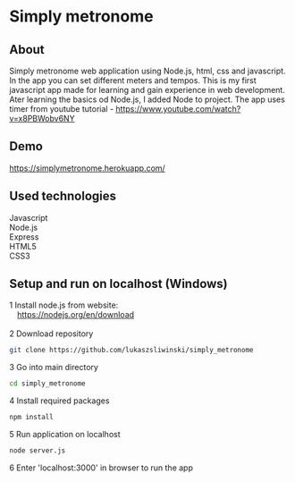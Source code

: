 # Simply metronome

## About
Simply metronome web application using Node.js, html, css and javascript. In the app you can set different meters and tempos. This is my first javascript app made for learning and gain experience in web development. Ater learning the basics od Node.js, I added Node to project. The app uses timer from youtube tutorial - https://www.youtube.com/watch?v=x8PBWobv6NY

## Demo
https://simplymetronome.herokuapp.com/

## Used technologies
Javascript<br>
Node.js<br>
Express<br>
HTML5<br>
CSS3

## Setup and run on localhost (Windows)
1 Install node.js from website:<br>
&emsp;https://nodejs.org/en/download<br><br>
2 Download repository
```bash
git clone https://github.com/lukaszsliwinski/simply_metronome
```
3 Go into main directory
```bash
cd simply_metronome
```
4 Install required packages
```bash
npm install
```
5 Run application on localhost
```bash
node server.js
```
6 Enter 'localhost:3000' in browser to run the app